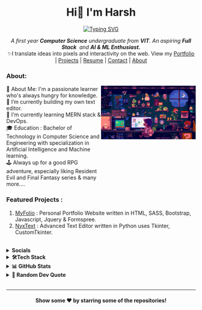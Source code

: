 <h1 align="center">Hi👋 I'm Harsh</h1>
<p align="center">
<a href="https://git.io/typing-svg"><img src="https://readme-typing-svg.herokuapp.com?font=Fira+Code&pause=1000&center=true&vCenter=true&random=false&width=400&lines=Computer+Science+Undergraduate;Technology+Connoisseur;Aspiring+AI+and+ML+Engineer;Learning+Fullstack+Development" alt="Typing SVG" /></a>

</p>
<p align="center">
<em>
     A first year <b>Computer Science</b> undergraduate from <b>VIT</b></a>.
    An aspiring <b>Full Stack</b>&nbsp; and <b> AI & ML Enthusiast.</b> </em>
  <br>
  ✨I translate ideas into pixels and interactivity on the web. View my <a href="https://harshsahu-portfolio.vercel.app/" style="text-decoration: underline;">Portfolio</a> | <a href="
" style="text-decoration: underline;">Projects</a> | <a href="https://harshsahu-portfolio.vercel.app/#resume" style="text-decoration: underline;">Resume</a> | <a href="https://harshsahu-portfolio.vercel.app/#contactthroughmail" style="text-decoration: underline;">Contact</a> | <a href="https://harshsahu-portfolio.vercel.app/#aboutsection" style="text-decoration: underline;">About</a>

</p>


<h3> About: </h3>

<div style="display: flex; justify-content: space-between;">
  <div style="width: 50%;">
    🌟 About Me: I'm a passionate learner who's always hungry for knowledge. <br>
    🔭 I’m currently building my own text editor. <br>
    📖 I'm currently learning MERN stack & DevOps. <br>
    🎓 Education : Bachelor of Technology in Computer Science and Engineering with specialization in Artificial Intelligence and Machine learning. <br>
    🕹️ Always up for a good RPG adventure, especially liking Resident Evil and Final Fantasy series & many more.... <br>
  </div>
  <div style="width: 50%; text-align: right;">
    <img src="assets/mario.gif" alt="MasterHead" width="360px">
  </div>
</div>

### Featured Projects :
1. [MyFolio](https://harshsahu-portfolio.vercel.app/) : Personal Portfolio Website written in HTML, SASS, Bootstrap, Javascript, Jquery & Formspree.
2. [NyxText](https://github.com/parazeeknova/nyxtext) : Advanced Text Editor written in Python uses Tkinter, CustomTkinter.
<br>

<details>	
 <summary><b>Socials</b></summary><br>
 <div align="center">

[![Gmail](https://img.shields.io/badge/Gmail-D14836?style=for-the-badge&logo=gmail&logoColor=white)](mailto:dev.hashcodes@gmail.com)
[![Twitter](https://img.shields.io/badge/Twitter-1DA1F2?style=for-the-badge&logo=twitter&logoColor=white)](https://twitter.com/hashcodes_)
[![Reddit](https://img.shields.io/badge/Reddit-FF4500?style=for-the-badge&logo=Reddit&logoColor=white)](https://www.reddit.com/user/parazeeknova)
[![Instagram](https://img.shields.io/badge/Instagram-E4405F?style=for-the-badge&logo=instagram&logoColor=white)](https://www.instagram.com/hashcodes_)
[![Discord](https://img.shields.io/badge/Discord-7289DA?style=for-the-badge&logo=discord&logoColor=white)](https://www.discord.com/users/Parazeeknova#0122)
[![LinkedIn](https://img.shields.io/badge/LinkedIn-0077B5?style=for-the-badge&logo=linkedin&logoColor=white)](https://www.linkedin.com/in/hashk/)
</div>
</details> 

<details>	
 <summary><b>🛠Tech Stack</b></summary><br>
<div align="center">

![HTML5](https://img.shields.io/badge/html5-%23E34F26.svg?style=for-the-badge&logo=html5&logoColor=white)
![CSS3](https://img.shields.io/badge/css3-%231572B6.svg?style=for-the-badge&logo=css3&logoColor=white)
![SASS](https://img.shields.io/badge/SASS-hotpink.svg?style=for-the-badge&logo=sass&logoColor=white)
![Bootstrap](https://img.shields.io/badge/Bootstrap-563D7C?style=for-the-badge&logo=bootstrap&logoColor=white)
![JavaScript](https://img.shields.io/badge/JavaScript-F7DF1E?style=for-the-badge&logo=javascript&logoColor=black)
![Figma](https://img.shields.io/badge/Figma-F24E1E?style=for-the-badge&logo=figma&logoColor=white)
![C++](https://img.shields.io/badge/c++-%2300599C.svg?style=for-the-badge&logo=c%2B%2B&logoColor=white)
![Python](https://img.shields.io/badge/Python-14354C?style=for-the-badge&logo=python&logoColor=white)
![PyQt6](https://img.shields.io/badge/Pyqt6-%2319a463.svg?style=for-the-badge&logo=PyQt6&logoColor=white)
[![Tkinter](https://img.shields.io/badge/Tkinter-GUI%20Library-blueviolet?style=for-the-badge&logo=tkinter)](https://docs.python.org/3/library/tkinter.html)
![CustomTkinter](https://img.shields.io/badge/CustomTkinter-GUI%20Library-orange?style=for-the-badge)
![Mysql](https://img.shields.io/badge/MySQL-00000F?style=for-the-badge&logo=mysql&logoColor=white)
[![Github](https://img.shields.io/badge/GitHub-100000?style=for-the-badge&logo=github&logoColor=white)](https://github.com/parazeeknova)
![Git](https://img.shields.io/badge/GIT-E44C30?style=for-the-badge&logo=git&logoColor=white)
[![Gitlab](https://img.shields.io/badge/GitLab-330F63?style=for-the-badge&logo=gitlab&logoColor=white)](https://gitlab.com/parazeeknova)
![Markdown](https://img.shields.io/badge/Markdown-000000?style=for-the-badge&logo=markdown&logoColor=white)
<br>
</div>
</details> 

<details>	
 <summary><b>📊 GitHub Stats</b></summary><br>
<div align="center">

[![GitHub Streak](https://github-readme-streak-stats.herokuapp.com?user=parazeeknova&theme=dark&hide_border=true&border_radius=10&date_format=j%20M%5B%20Y%5D&mode=weekly&card_height=155&layout=compact)](https://git.io/streak-stats)
![GitHub Stats](https://github-readme-stats.vercel.app/api?username=parazeeknova&theme=dark&hide_border=true&border_radius=10&date_format=j%20M%5B%20Y%5D&include_all_commits=false&count_private=false&height=155&layout=compact)
![Top Languages](https://github-readme-stats.vercel.app/api/top-langs/?username=parazeeknova&theme=dark&hide_border=true&include_all_commits=false&count_private=false&layout=compact&hide=shell,Lua)
</div>
</details>

<details>	
 <summary><b>💭 Random Dev Quote  </b></summary><br>
<div align="center">

![](https://quotes-github-readme.vercel.app/api?type=horizontal&?border=false&theme=dark&)
</div>
</details>
<br>

---
<div align="center">

#### Show some ❤️ by starring some of the repositories!
</div>
